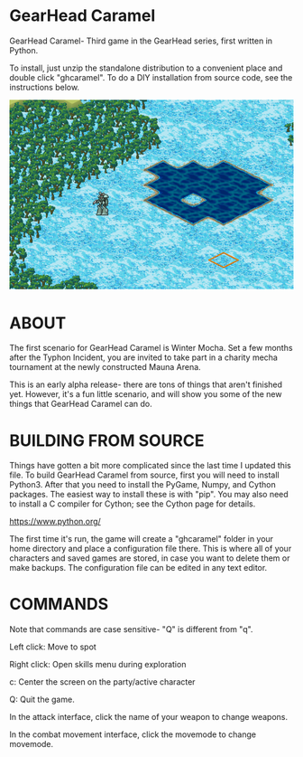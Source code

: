 GearHead Caramel
================

GearHead Caramel- Third game in the GearHead series, first written in Python.

To install, just unzip the standalone distribution to a convenient place and
double click "ghcaramel". To do a DIY installation from source code, see the
instructions below.

![Screenshot](image/screenshot.png)

ABOUT
=====

The first scenario for GearHead Caramel is Winter Mocha. Set a few months
after the Typhon Incident, you are invited to take part in a charity mecha
tournament at the newly constructed Mauna Arena.

This is an early alpha release- there are tons of things that aren't finished
yet. However, it's a fun little scenario, and will show you some of the new
things that GearHead Caramel can do.

BUILDING FROM SOURCE
====================

Things have gotten a bit more complicated since the last time I updated
this file. To build GearHead Caramel from source, first you will need to
install Python3. After that you need to install the PyGame, Numpy, and
Cython packages. The easiest way to install these is with "pip". You may
also need to install a C compiler for Cython; see the Cython page for
details.

  https://www.python.org/

The first time it's run, the game will create a "ghcaramel" folder in your
home directory and place a configuration file there. This is where all of your
characters and saved games are stored, in case you want to delete them or
make backups. The configuration file can be edited in any text editor.


COMMANDS
========

Note that commands are case sensitive- "Q" is different from "q".

Left click: Move to spot

Right click: Open skills menu during exploration

c: Center the screen on the party/active character

Q: Quit the game.

In the attack interface, click the name of your weapon to change weapons.

In the combat movement interface, click the movemode to change movemode.

